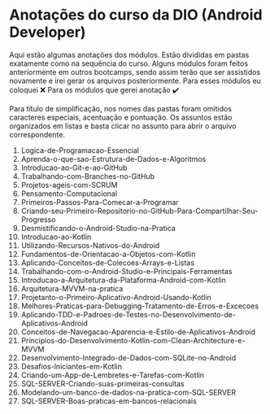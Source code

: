 # Anotações do curso da DIO (Android Developer)

Aqui estão algumas anotações dos módulos. Estão divididas em pastas exatamente como na sequência do curso.
Alguns módulos foram feitos anteriormente em outros bootcamps, sendo assim terão que ser assistidos novamente
e irei gerar os arquivos posteriormente. Para esses módulos eu coloquei :x:
Para os módulos que gerei anotação :heavy_check_mark:

Para título de simplificação, nos nomes das pastas foram omitidos caracteres especiais, acentuação e pontuação. Os assuntos estão organizados em listas e basta clicar no assunto para abrir o arquivo correspondente.

1. Logica-de-Programacao-Essencial
2. Aprenda-o-que-sao-Estrutura-de-Dados-e-Algoritmos
3. Introducao-ao-Git-e-ao-GitHub
4. Trabalhando-com-Branches-no-GitHub
5. Projetos-ageis-com-SCRUM
6. Pensamento-Computacional
7. Primeiros-Passos-Para-Comecar-a-Programar
8. Criando-seu-Primeiro-Repositorio-no-GitHub-Para-Compartilhar-Seu-Progresso
9. Desmistificando-o-Android-Studio-na-Pratica
10. Introducao-ao-Kotlin
11. Utilizando-Recursos-Nativos-do-Android
12. Fundamentos-de-Orientacao-a-Objetos-com-Kotlin
13. Aplicando-Conceitos-de-Colecoes-Arrays-e-Listas
14. Trabalhando-com-o-Android-Studio-e-Principais-Ferramentas
15. Introducao-a-Arquitetura-da-Plataforma-Android-com-Kotlin
16. Arquitetura-MVVM-na-pratica
17. Projetanto-o-Primeiro-Aplicativo-Android-Usando-Kotlin
18. Melhores-Praticas-para-Debugging-Tratamento-de-Erros-e-Excecoes
19. Aplicando-TDD-e-Padroes-de-Testes-no-Desenvolvimento-de-Aplicativos-Android
20. Conceitos-de-Navegacao-Aparencia-e-Estilo-de-Aplicativos-Android
21. Principios-do-Desenvolvimento-Kotlin-com-Clean-Architecture-e-MVVM
22. Desenvolvimento-Integrado-de-Dados-com-SQLite-no-Android 
23. Desafios-Iniciantes-em-Kotlin
24. Criando-um-App-de-Lembretes-e-Tarefas-com-Kotlin
25. SQL-SERVER-Criando-suas-primeiras-consultas
26. Modelando-um-banco-de-dados-na-pratica-com-SQL-SERVER
27. SQL-SERVER-Boas-praticas-em-bancos-relacionais

